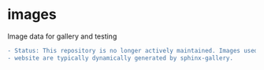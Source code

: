 images
======

Image data for gallery and testing

```diff
- Status: This repository is no longer actively maintained. Images used by the VisPy
- website are typically dynamically generated by sphinx-gallery.
```
